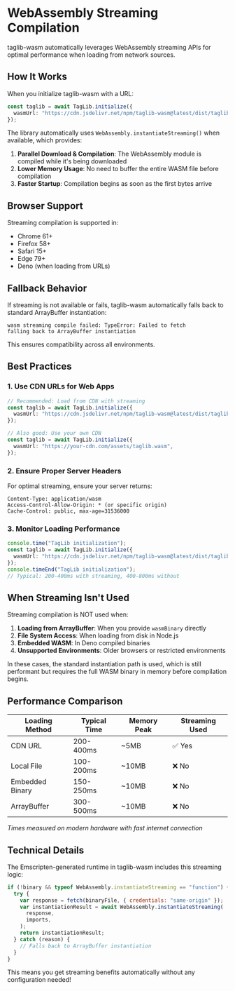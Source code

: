 # WebAssembly Streaming Compilation

taglib-wasm automatically leverages WebAssembly streaming APIs for optimal
performance when loading from network sources.

## How It Works

When you initialize taglib-wasm with a URL:

```typescript
const taglib = await TagLib.initialize({
  wasmUrl: "https://cdn.jsdelivr.net/npm/taglib-wasm@latest/dist/taglib.wasm",
});
```

The library automatically uses `WebAssembly.instantiateStreaming()` when
available, which provides:

1. **Parallel Download & Compilation**: The WebAssembly module is compiled while
   it's being downloaded
2. **Lower Memory Usage**: No need to buffer the entire WASM file before
   compilation
3. **Faster Startup**: Compilation begins as soon as the first bytes arrive

## Browser Support

Streaming compilation is supported in:

- Chrome 61+
- Firefox 58+
- Safari 15+
- Edge 79+
- Deno (when loading from URLs)

## Fallback Behavior

If streaming is not available or fails, taglib-wasm automatically falls back to
standard ArrayBuffer instantiation:

```
wasm streaming compile failed: TypeError: Failed to fetch
falling back to ArrayBuffer instantiation
```

This ensures compatibility across all environments.

## Best Practices

### 1. Use CDN URLs for Web Apps

```typescript
// Recommended: Load from CDN with streaming
const taglib = await TagLib.initialize({
  wasmUrl: "https://cdn.jsdelivr.net/npm/taglib-wasm@latest/dist/taglib.wasm",
});

// Also good: Use your own CDN
const taglib = await TagLib.initialize({
  wasmUrl: "https://your-cdn.com/assets/taglib.wasm",
});
```

### 2. Ensure Proper Server Headers

For optimal streaming, ensure your server returns:

```
Content-Type: application/wasm
Access-Control-Allow-Origin: * (or specific origin)
Cache-Control: public, max-age=31536000
```

### 3. Monitor Loading Performance

```typescript
console.time("TagLib initialization");
const taglib = await TagLib.initialize({
  wasmUrl: "https://cdn.jsdelivr.net/npm/taglib-wasm@latest/dist/taglib.wasm",
});
console.timeEnd("TagLib initialization");
// Typical: 200-400ms with streaming, 400-800ms without
```

## When Streaming Isn't Used

Streaming compilation is NOT used when:

1. **Loading from ArrayBuffer**: When you provide `wasmBinary` directly
2. **File System Access**: When loading from disk in Node.js
3. **Embedded WASM**: In Deno compiled binaries
4. **Unsupported Environments**: Older browsers or restricted environments

In these cases, the standard instantiation path is used, which is still
performant but requires the full WASM binary in memory before compilation
begins.

## Performance Comparison

| Loading Method  | Typical Time | Memory Peak | Streaming Used |
| --------------- | ------------ | ----------- | -------------- |
| CDN URL         | 200-400ms    | ~5MB        | ✅ Yes         |
| Local File      | 100-200ms    | ~10MB       | ❌ No          |
| Embedded Binary | 150-250ms    | ~10MB       | ❌ No          |
| ArrayBuffer     | 300-500ms    | ~10MB       | ❌ No          |

_Times measured on modern hardware with fast internet connection_

## Technical Details

The Emscripten-generated runtime in taglib-wasm includes this streaming logic:

```javascript
if (!binary && typeof WebAssembly.instantiateStreaming == "function") {
  try {
    var response = fetch(binaryFile, { credentials: "same-origin" });
    var instantiationResult = await WebAssembly.instantiateStreaming(
      response,
      imports,
    );
    return instantiationResult;
  } catch (reason) {
    // Falls back to ArrayBuffer instantiation
  }
}
```

This means you get streaming benefits automatically without any configuration
needed!
